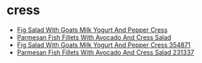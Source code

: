 # cress

 * [Fig Salad With Goats Milk Yogurt And Pepper Cress](../../index/f/fig-salad-with-goats-milk-yogurt-and-pepper-cress-354871.json)
 * [Parmesan Fish Fillets With Avocado And Cress Salad](../../index/p/parmesan-fish-fillets-with-avocado-and-cress-salad-231337.json)
 * [Fig Salad With Goats Milk Yogurt And Pepper Cress 354871](../../index/f/fig-salad-with-goats-milk-yogurt-and-pepper-cress-354871.json)
 * [Parmesan Fish Fillets With Avocado And Cress Salad 231337](../../index/p/parmesan-fish-fillets-with-avocado-and-cress-salad-231337.json)

